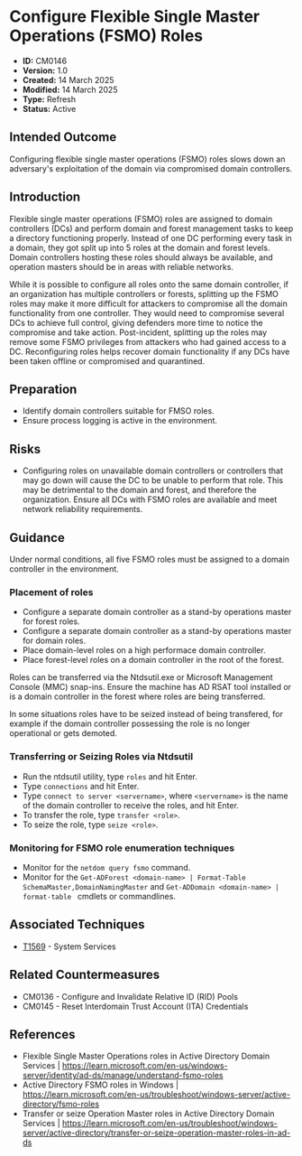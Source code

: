 # Configure Flexible Single Master Operations (FSMO) Roles

* **ID:** CM0146
* **Version:** 1.0
* **Created:** 14 March 2025
* **Modified:** 14 March 2025
* **Type:** Refresh
* **Status:** Active

## Intended Outcome

Configuring flexible single master operations (FSMO) roles slows down an adversary's exploitation of the domain via compromised domain controllers. 

## Introduction

Flexible single master operations (FSMO) roles are assigned to domain controllers (DCs) and perform domain and forest management tasks to keep a directory functioning properly. Instead of one DC performing every task in a domain, they got split up into 5 roles at the domain and forest levels. Domain controllers hosting these roles should always be available, and operation masters should be in areas with reliable networks. 

While it is possible to configure all roles onto the same domain controller, if an organization has multiple controllers or forests, splitting up the FSMO roles may make it more difficult for attackers to compromise all the domain functionality from one controller. They would need to compromise several DCs to achieve full control, giving defenders more time to notice the compromise and take action. Post-incident, splitting up the roles may remove some FSMO privileges from attackers who had gained access to a DC. Reconfiguring roles helps recover domain functionality if any DCs have been taken offline or compromised and quarantined. 

## Preparation

- Identify domain controllers suitable for FMSO roles. 
- Ensure process logging is active in the environment. 

## Risks

- Configuring roles on unavailable domain controllers or controllers that may go down will cause the DC to be unable to perform that role. This may be detrimental to the domain and forest, and therefore the organization. Ensure all DCs with FSMO roles are available and meet network reliability requirements. 

## Guidance

Under normal conditions, all five FSMO roles must be assigned to a domain controller in the environment. 

### Placement of roles

- Configure a separate domain controller as a stand-by operations master for forest roles.
- Configure a separate domain controller as a stand-by operations master for domain roles. 
- Place domain-level roles on a high performace domain controller.
- Place forest-level roles on a domain controller in the root of the forest. 

Roles can be transferred via the Ntdsutil.exe or Microsoft Management Console (MMC) snap-ins. Ensure the machine has AD RSAT tool installed or is a domain controller in the forest where roles are being transferred. 

In some situations roles have to be seized instead of being transfered, for example if the domain controller possessing the role is no longer operational or gets demoted.

### Transferring or Seizing Roles via Ntdsutil

- Run the ntdsutil utility, type `roles` and hit Enter.
- Type `connections` and hit Enter.
- Type `connect to server <servername>`, where `<servername>` is the name of the domain controller to receive the roles, and hit Enter. 
- To transfer the role, type `transfer <role>`.
- To seize the role, type `seize <role>`. 

### Monitoring for FSMO role enumeration techniques

- Monitor for the `netdom query fsmo` command.
- Monitor for the `Get-ADForest <domain-name> | Format-Table SchemaMaster,DomainNamingMaster` and `Get-ADDomain <domain-name> | format-table ` cmdlets or commandlines. 

## Associated Techniques

- [T1569](https://attack.mitre.org/techniques/T1569) - System Services

## Related Countermeasures

- CM0136 - Configure and Invalidate Relative ID (RID) Pools
- CM0145 - Reset Interdomain Trust Account (ITA) Credentials

## References

- Flexible Single Master Operations roles in Active Directory Domain Services | <https://learn.microsoft.com/en-us/windows-server/identity/ad-ds/manage/understand-fsmo-roles>
- Active Directory FSMO roles in Windows | <https://learn.microsoft.com/en-us/troubleshoot/windows-server/active-directory/fsmo-roles>
- Transfer or seize Operation Master roles in Active Directory Domain Services | <https://learn.microsoft.com/en-us/troubleshoot/windows-server/active-directory/transfer-or-seize-operation-master-roles-in-ad-ds>
